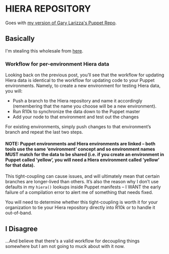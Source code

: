 # HIERA REPOSITORY

Goes with [my version of Gary Larizza's Puppet Repo](https://github.com/moutons/puppet_repository).

## Basically

I'm stealing this wholesale from [here](http://garylarizza.com/blog/2014/03/07/puppet-workflow-part-3b/).

### Workflow for per-environment Hiera data

Looking back on the previous post, you’ll see that the workflow for updating Hiera data is identical to the workflow for updating code to your Puppet environments. Namely, to create a new environment for testing Hiera data, you will:

* Push a branch to the Hiera repository and name it accordingly (remembering that the name you choose will be a new environment).
* Run R10k to synchronize the data down to the Puppet master
* Add your node to that environment and test out the changes

For existing environments, simply push changes to that environment’s branch and repeat the last two steps.

#### NOTE: Puppet environments and Hiera environments are linked – both tools use the same ‘environment’ concept and so environment names MUST match for the data to be shared (i.e. if you create an environment in Puppet called ‘yellow’, you will need a Hiera environment called ‘yellow’ for that data).

This tight-coupling can cause issues, and will ultimately mean that certain branches are longer-lived than others. It’s also the reason why I don’t use defaults in my `hiera()` lookups inside Puppet manifests – I WANT the early failure of a compilation error to alert me of something that needs fixed.

You will need to determine whether this tight-coupling is worth it for your organization to tie your Hiera repository directly into R10k or to handle it out-of-band.

## I Disagree

...And believe that there's a valid workflow for decoupling things somewhere but I am not going to muck about with it now.
